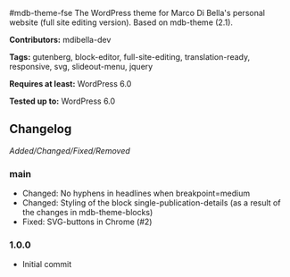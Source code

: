 #mdb-theme-fse
The WordPress theme for Marco Di Bella's personal website (full site editing version). Based on mdb-theme (2.1).

__Contributors:__ mdibella-dev

__Tags:__ gutenberg, block-editor, full-site-editing, translation-ready, responsive, svg, slideout-menu, jquery

__Requires at least:__ WordPress 6.0  

__Tested up to:__ WordPress 6.0  

## Changelog
*Added/Changed/Fixed/Removed*


### main
* Changed: No hyphens in headlines when breakpoint=medium
* Changed: Styling of the block single-publication-details (as a result of the changes in mdb-theme-blocks)
* Fixed: SVG-buttons in Chrome (#2)


### 1.0.0
* Initial commit
